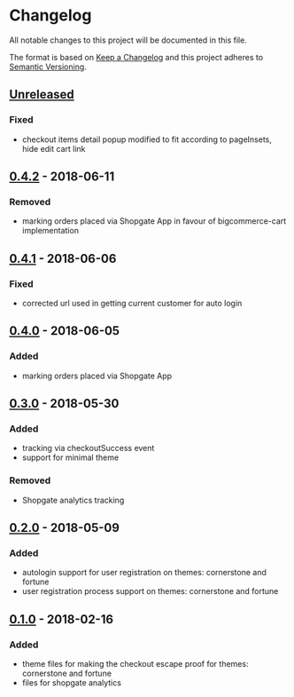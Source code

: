 # Changelog

All notable changes to this project will be documented in this file.

The format is based on [Keep a Changelog](http://keepachangelog.com/) and this project adheres to [Semantic Versioning](http://semver.org/).

## [Unreleased]
### Fixed
- checkout items detail popup modified to fit according to pageInsets, hide edit cart link 

## [0.4.2] - 2018-06-11
### Removed
- marking orders placed via Shopgate App in favour of bigcommerce-cart implementation

## [0.4.1] - 2018-06-06
### Fixed
- corrected url used in getting current customer for auto login

## [0.4.0] - 2018-06-05
### Added
- marking orders placed via Shopgate App

## [0.3.0] - 2018-05-30
### Added
- tracking via checkoutSuccess event
- support for minimal theme

### Removed
- Shopgate analytics tracking

## [0.2.0] - 2018-05-09
### Added
- autologin support for user registration on themes: cornerstone and fortune
- user registration process support on themes: cornerstone and fortune 

## [0.1.0] - 2018-02-16
### Added
- theme files for making the checkout escape proof for themes: cornerstone and fortune
- files for shopgate analytics

[Unreleased]: https://github.com/shopgate/ext-bigcommerce-user/compare/v0.4.2...HEAD
[0.4.2]: https://github.com/shopgate/bigcommerce-js/compare/v0.4.1...v0.4.2
[0.4.1]: https://github.com/shopgate/bigcommerce-js/compare/v0.4.0...v0.4.1
[0.4.0]: https://github.com/shopgate/bigcommerce-js/compare/v0.3.0...v0.4.0
[0.3.0]: https://github.com/shopgate/bigcommerce-js/compare/v0.2.0...v0.3.0
[0.2.0]: https://github.com/shopgate/bigcommerce-js/compare/v0.1.0...v0.2.0
[0.1.0]: https://github.com/shopgate/bigcommerce-js/tree/v0.1.0
